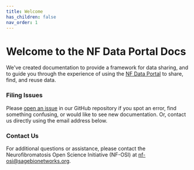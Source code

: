 ```yaml
---
title: Welcome
has_children: false
nav_order: 1
---
```


# Welcome to the NF Data Portal Docs

We've created documentation to provide a framework for data sharing, and to guide you through the experience of using the [NF Data Portal](https://nf.synapse.org/) to share, find, and reuse data. 

### Filing Issues
Please [open an issue](https://github.com/nf-osi/nf-osi.github.io/issues) in our GitHub repository if you spot an error, find something confusing, or would like to see new documentation. Or, contact us directly using the email address below. 

### Contact Us
For additional questions or assistance, please contact the Neurofibromatosis Open Science Initiative (NF-OSI) at [nf-osi@sagebionetworks.org](mailto:nf-osi@sagebionetworks.org). 
